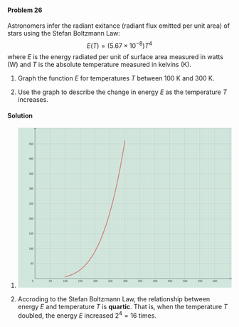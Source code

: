 <div class="alert alert-warning" role="alert">
<h4 class="alert-heading">Problem 26</h4>

Astronomers infer the radiant exitance (radiant flux emitted per unit area) of stars using the Stefan Boltzmann Law:
$$
E(T) = (5.67 \times 10^{-8})T^4
$$
where $E$ is the energy radiated per unit of surface area measured in watts (W) and $T$ is the absolute temperature measured in kelvins (K).

1. Graph the function $E$ for temperatures $T$ between $100$ K and $300$ K.

2. Use the graph to describe the change in energy $E$ as the temperature $T$ increases.

</div>

<div class="alert alert-success" role="alert">
<h4 class="alert-heading">Solution</h4>

1. ![](_media/graph10.png)

2. Accroding to the Stefan Boltzmann Law, the relationship between energy $E$ and temperature $T$ is **quartic**. That is, when the temperature $T$ doubled, the energy $E$ increased $2^4 = 16$ times.

</div>

